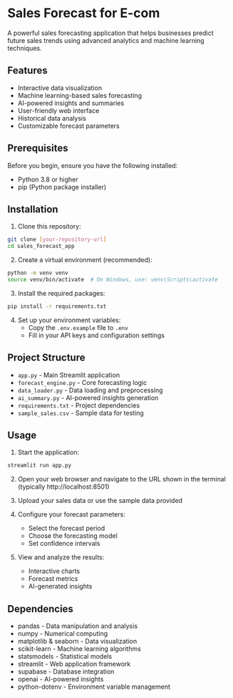 # Sales Forecast for E-com

A powerful sales forecasting application that helps businesses predict future sales trends using advanced analytics and machine learning techniques.

## Features

- Interactive data visualization
- Machine learning-based sales forecasting
- AI-powered insights and summaries
- User-friendly web interface
- Historical data analysis
- Customizable forecast parameters

## Prerequisites

Before you begin, ensure you have the following installed:
- Python 3.8 or higher
- pip (Python package installer)

## Installation

1. Clone this repository:
```bash
git clone [your-repository-url]
cd sales_forecast_app
```

2. Create a virtual environment (recommended):
```bash
python -m venv venv
source venv/bin/activate  # On Windows, use: venv\Scripts\activate
```

3. Install the required packages:
```bash
pip install -r requirements.txt
```

4. Set up your environment variables:
   - Copy the `.env.example` file to `.env`
   - Fill in your API keys and configuration settings

## Project Structure

- `app.py` - Main Streamlit application
- `forecast_engine.py` - Core forecasting logic
- `data_loader.py` - Data loading and preprocessing
- `ai_summary.py` - AI-powered insights generation
- `requirements.txt` - Project dependencies
- `sample_sales.csv` - Sample data for testing

## Usage

1. Start the application:
```bash
streamlit run app.py
```

2. Open your web browser and navigate to the URL shown in the terminal (typically http://localhost:8501)

3. Upload your sales data or use the sample data provided

4. Configure your forecast parameters:
   - Select the forecast period
   - Choose the forecasting model
   - Set confidence intervals

5. View and analyze the results:
   - Interactive charts
   - Forecast metrics
   - AI-generated insights

## Dependencies

- pandas - Data manipulation and analysis
- numpy - Numerical computing
- matplotlib & seaborn - Data visualization
- scikit-learn - Machine learning algorithms
- statsmodels - Statistical models
- streamlit - Web application framework
- supabase - Database integration
- openai - AI-powered insights
- python-dotenv - Environment variable management

